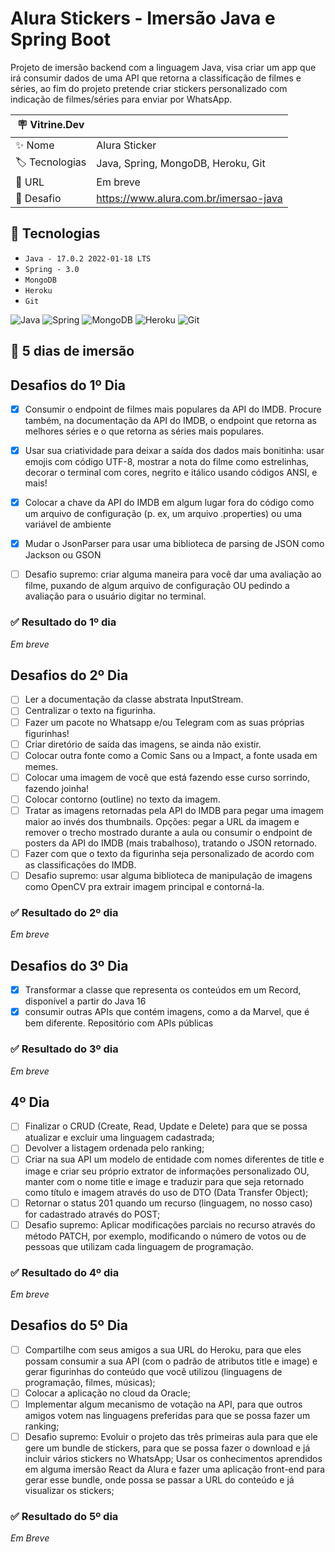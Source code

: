 # Alura Stickers - Imersão Java e Spring Boot

Projeto de imersão backend com a linguagem Java, visa criar um app que irá
consumir dados de uma API que retorna a classificação de filmes e séries, ao
fim do projeto pretende criar stickers personalizado com indicação de
filmes/séries para enviar por WhatsApp.

| 🪧 Vitrine.Dev |                                       |
| -------------- | ------------------------------------- |
| ✨ Nome        | Alura Sticker                         |
| 🏷️ Tecnologias | Java, Spring, MongoDB, Heroku, Git    |
| 🚀 URL         | Em breve                              |
| 🤿 Desafio     | https://www.alura.com.br/imersao-java |

## 🔨 Tecnologias

- `Java - 17.0.2 2022-01-18 LTS`
- `Spring - 3.0`
- `MongoDB`
- `Heroku`
- `Git`

![Java](https://img.shields.io/badge/java-%23ED8B00.svg?style=for-the-badge&logo=java&logoColor=white)
![Spring](https://img.shields.io/badge/spring-%236DB33F.svg?style=for-the-badge&logo=spring&logoColor=white)
![MongoDB](https://img.shields.io/badge/MongoDB-%234ea94b.svg?style=for-the-badge&logo=mongodb&logoColor=white)
![Heroku](https://img.shields.io/badge/heroku-%23430098.svg?style=for-the-badge&logo=heroku&logoColor=white)
![Git](https://img.shields.io/badge/git-%23F05033.svg?style=for-the-badge&logo=git&logoColor=white)

## 🤿 5 dias de imersão

## Desafios do 1º Dia

- [x] Consumir o endpoint de filmes mais populares da API do IMDB. Procure também, na documentação da API do IMDB, o endpoint que retorna as melhores séries e o que retorna as séries mais populares.

- [x] Usar sua criatividade para deixar a saída dos dados mais bonitinha: usar emojis com código UTF-8, mostrar a nota do filme como estrelinhas, decorar o terminal com cores, negrito e itálico usando códigos ANSI, e mais!
- [x] Colocar a chave da API do IMDB em algum lugar fora do código como um arquivo de configuração (p. ex, um arquivo .properties) ou uma variável de ambiente
- [x] Mudar o JsonParser para usar uma biblioteca de parsing de JSON como Jackson ou GSON
- [ ] Desafio supremo: criar alguma maneira para você dar uma avaliação ao filme, puxando de algum arquivo de configuração OU pedindo a avaliação para o usuário digitar no terminal.

### ✅ Resultado do 1º dia

_Em breve_

## Desafios do 2º Dia

- [ ] Ler a documentação da classe abstrata InputStream.
- [ ] Centralizar o texto na figurinha.
- [ ] Fazer um pacote no Whatsapp e/ou Telegram com as suas próprias figurinhas!
- [ ] Criar diretório de saída das imagens, se ainda não existir.
- [ ] Colocar outra fonte como a Comic Sans ou a Impact, a fonte usada em memes.
- [ ] Colocar uma imagem de você que está fazendo esse curso sorrindo, fazendo joinha!
- [ ] Colocar contorno (outline) no texto da imagem.
- [ ] Tratar as imagens retornadas pela API do IMDB para pegar uma imagem maior ao invés dos thumbnails. Opções: pegar a URL da imagem e remover o trecho mostrado durante a aula ou consumir o endpoint de posters da API do IMDB (mais trabalhoso), tratando o JSON retornado.
- [ ] Fazer com que o texto da figurinha seja personalizado de acordo com as classificações do IMDB.
- [ ] Desafio supremo: usar alguma biblioteca de manipulação de imagens como OpenCV pra extrair imagem principal e contorná-la.

### ✅ Resultado do 2º dia

_Em breve_

## Desafios do 3º Dia

- [x] Transformar a classe que representa os conteúdos em um Record, disponível a partir do Java 16
- [x] consumir outras APIs que contém imagens, como a da Marvel, que é bem diferente. Repositório com APIs públicas

### ✅ Resultado do 3º dia

_Em breve_

## 4º Dia

- [ ] Finalizar o CRUD (Create, Read, Update e Delete) para que se possa atualizar e excluir uma linguagem cadastrada;
- [ ] Devolver a listagem ordenada pelo ranking;
- [ ] Criar na sua API um modelo de entidade com nomes diferentes de title e image e criar seu próprio extrator de informações personalizado OU, manter com o nome title e image e traduzir para que seja retornado como título e imagem através do uso de DTO (Data Transfer Object);
- [ ] Retornar o status 201 quando um recurso (linguagem, no nosso caso) for cadastrado através do POST;
- [ ] Desafio supremo: Aplicar modificações parciais no recurso através do método PATCH, por exemplo, modificando o número de votos ou de pessoas que utilizam cada linguagem de programação.

### ✅ Resultado do 4º dia

_Em breve_

## Desafios do 5º Dia

- [ ] Compartilhe com seus amigos a sua URL do Heroku, para que eles possam consumir a sua API (com o padrão de atributos title e image) e gerar figurinhas do conteúdo que você utilizou (linguagens de programação, filmes, músicas);
- [ ] Colocar a aplicação no cloud da Oracle;
- [ ] Implementar algum mecanismo de votação na API, para que outros amigos votem nas linguagens preferidas para que se possa fazer um ranking;
- [ ] Desafio supremo: Evoluir o projeto das três primeiras aula para que ele gere um bundle de stickers, para que se possa fazer o download e já incluir vários stickers no WhatsApp; Usar os conhecimentos aprendidos em alguma imersão React da Alura e fazer uma aplicação front-end para gerar esse bundle, onde possa se passar a URL do conteúdo e já visualizar os stickers;

### ✅ Resultado do 5º dia

_Em Breve_
